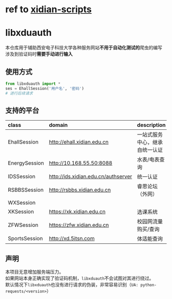 # ref to [xidian-scripts](https://github.com/xdlinux/xidian-scripts)

# libxduauth

本仓库用于辅助西安电子科技大学各种服务网站**不用于自动化测试的**爬虫的编写<br>
涉及到验证码时**需要手动进行输入**

## 使用方式

```python
from libxduauth import *
ses = EhallSession('用户名', '密码')
# 进行后续请求
```

## 支持的平台

class         | domain                                | description
:------------ | :------------------------------------ | :--------------
EhallSession  | <http://ehall.xidian.edu.cn>          | 一站式服务中心，继承自统一认证
EnergySession | <http://10.168.55.50:8088>            | 水表/电表查询
IDSSession    | <http://ids.xidian.edu.cn/authserver> | 统一认证
RSBBSSession  | <http://rsbbs.xidian.edu.cn>          | 睿思论坛（外网）
WXSession     |                                       |
XKSession     | <https://xk.xidian.edu.cn>             | 选课系统
ZFWSession    | <https://zfw.xidian.edu.cn>           | 校园网流量购买/查询
SportsSession | <http://xd.5itsn.com>                 | 体适能查询

## 声明

本项目无意增加服务端压力。<br>
如果网站本身正确实现了验证码机制，`libxduauth`不会试图对其进行绕过。<br>
默认情况下`libxduauth`也没有进行请求的伪装，非常容易识别（`UA: python-requests/<version>`）
